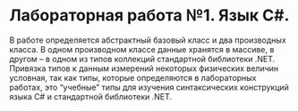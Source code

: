 # Лабораторная работа №1. Язык С#.
В работе определяется абстрактный базовый класс и два производных класса. В одном
производном классе данные хранятся в массиве, в другом – в одном из типов коллекций
стандартной библиотеки .NET. Привязка типов к данным измерений некоторых физических
величин условная, так как типы, которые определяются в лабораторных работах, это
“учебные” типы для изучения синтаксических конструкций языка C# и стандартной
библиотеки .NET.


